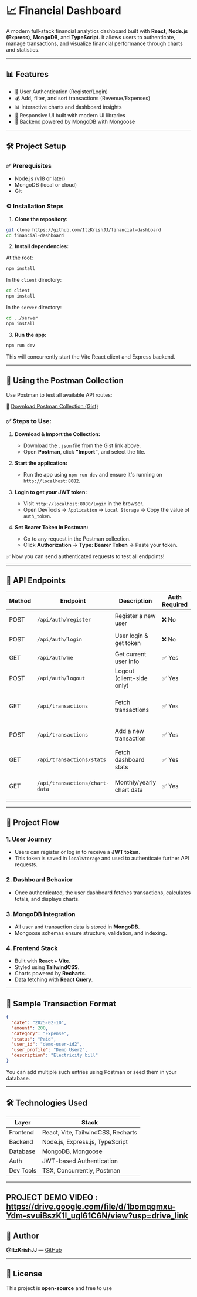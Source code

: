 # 📈 Financial Dashboard

A modern full-stack financial analytics dashboard built with **React**, **Node.js (Express)**, **MongoDB**, and **TypeScript**. It allows users to authenticate, manage transactions, and visualize financial performance through charts and statistics.

---

## 📊 Features

* 🔐 User Authentication (Register/Login)
* 💰 Add, filter, and sort transactions (Revenue/Expenses)
* 📊 Interactive charts and dashboard insights
* 📱 Responsive UI built with modern UI libraries
* 📀 Backend powered by MongoDB with Mongoose

---

## 🛠️ Project Setup

### ✅ Prerequisites

* Node.js (v18 or later)
* MongoDB (local or cloud)
* Git

### ⚙️ Installation Steps

1. **Clone the repository:**

```bash
git clone https://github.com/ItzKrishJJ/financial-dashboard
cd financial-dashboard
```

2. **Install dependencies:**

At the root:

```bash
npm install
```

In the `client` directory:

```bash
cd client
npm install
```

In the `server` directory:

```bash
cd ../server
npm install
```

3. **Run the app:**

```bash
npm run dev
```

This will concurrently start the Vite React client and Express backend.

---

## 🔐 Using the Postman Collection

Use Postman to test all available API routes:

📁 [Download Postman Collection (Gist)](https://gist.github.com/ItzKrishJJ/ba44553e0a4bcac727e0bf2be6a2197e)

### ✅ Steps to Use:

1. **Download & Import the Collection:**

   * Download the `.json` file from the Gist link above.
   * Open **Postman**, click **"Import"**, and select the file.

2. **Start the application:**

   * Run the app using `npm run dev` and ensure it's running on `http://localhost:8082`.

3. **Login to get your JWT token:**

   * Visit `http://localhost:8080/login` in the browser.
   * Open DevTools → `Application` → `Local Storage` → Copy the value of `auth_token`.

4. **Set Bearer Token in Postman:**

   * Go to any request in the Postman collection.
   * Click **Authorization** → **Type: Bearer Token** → Paste your token.

✅ Now you can send authenticated requests to test all endpoints!

---

## 📡 API Endpoints

| Method | Endpoint                       | Description               | Auth Required | Payload / Params                     |
| ------ | ------------------------------ | ------------------------- | ------------- | ------------------------------------ |
| POST   | `/api/auth/register`           | Register a new user       | ❌ No          | `{ email, password, name }`          |
| POST   | `/api/auth/login`              | User login & get token    | ❌ No          | `{ email, password }`                |
| GET    | `/api/auth/me`                 | Get current user info     | ✅ Yes         | -                                    |
| POST   | `/api/auth/logout`             | Logout (client-side only) | ✅ Yes         | -                                    |
| GET    | `/api/transactions`            | Fetch transactions        | ✅ Yes         | `page, limit, sortBy, category, ...` |
| POST   | `/api/transactions`            | Add a new transaction     | ✅ Yes         | `{ date, amount, category, ... }`    |
| GET    | `/api/transactions/stats`      | Fetch dashboard stats     | ✅ Yes         | -                                    |
| GET    | `/api/transactions/chart-data` | Monthly/yearly chart data | ✅ Yes         | Optional: `period=12` or `period=24` |

---

## 🔄 Project Flow

### 1. User Journey

* Users can register or log in to receive a **JWT token**.
* This token is saved in `localStorage` and used to authenticate further API requests.

### 2. Dashboard Behavior

* Once authenticated, the user dashboard fetches transactions, calculates totals, and displays charts.

### 3. MongoDB Integration

* All user and transaction data is stored in **MongoDB**.
* Mongoose schemas ensure structure, validation, and indexing.

### 4. Frontend Stack

* Built with **React + Vite**.
* Styled using **TailwindCSS**.
* Charts powered by **Recharts**.
* Data fetching with **React Query**.

---

## 📆 Sample Transaction Format

```json
{
  "date": "2025-02-10",
  "amount": 200,
  "category": "Expense",
  "status": "Paid",
  "user_id": "demo-user-id2",
  "user_profile": "Demo User2",
  "description": "Electricity bill"
}
```

You can add multiple such entries using Postman or seed them in your database.

---

## 🛠️ Technologies Used

| Layer     | Stack                              |
| --------- | ---------------------------------- |
| Frontend  | React, Vite, TailwindCSS, Recharts |
| Backend   | Node.js, Express.js, TypeScript    |
| Database  | MongoDB, Mongoose                  |
| Auth      | JWT-based Authentication           |
| Dev Tools | TSX, Concurrently, Postman         |

---
## PROJECT DEMO VIDEO : https://drive.google.com/file/d/1bomqqmxu-Ydm-svuiBszK1l_ugI61C6N/view?usp=drive_link

## 👤 Author

**@ItzKrishJJ** — [GitHub](https://github.com/ItzKrishJJ)

---

## 📄 License

This project is **open-source** and free to use
